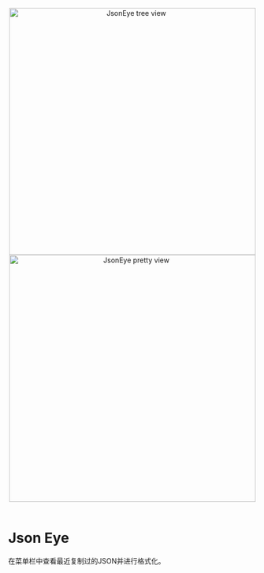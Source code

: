 <p align="center">
  <img width="500" src="https://raw.githubusercontent.com/ZhangBohan/JsonEye/main/screenshot-mac-01.jpg" alt="JsonEye tree view">
  <img width="500" src="https://raw.githubusercontent.com/ZhangBohan/JsonEye/main/screenshot-mac-02.jpg" alt="JsonEye pretty view">
    <br>
    <br>
</p>

# Json Eye

在菜单栏中查看最近复制过的JSON并进行格式化。